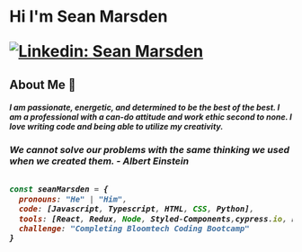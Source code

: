 <h1>Hi I'm Sean Marsden

[![Linkedin: Sean Marsden](https://img.shields.io/badge/-seanmarsden-blue?style=flat-square&logo=Linkedin&logoColor=white&link=https://www.linkedin.com/in/seanmarsden/)](https://www.linkedin.com/in/sean-marsden-813a41158?original_referer=https%3A%2F%2Fwww.google.com%2F)



<h2> About Me 🧃

<h5>I am passionate, energetic, and determined to be the best of the best. I am a professional with a can-do attitude and work ethic second to none. I love writing code and being able to utilize my creativity.
<break>

<h3>We cannot solve our problems with the same thinking we used when we created them. - Albert Einstein





```javascript

const seanMarsden = {
  pronouns: "He" | "Him",
  code: [Javascript, Typescript, HTML, CSS, Python],
  tools: [React, Redux, Node, Styled-Components,cypress.io, PostMan, Express, NPM/Yarn, Axios],
  challenge: "Completing Bloomtech Coding Bootcamp"
}

```

